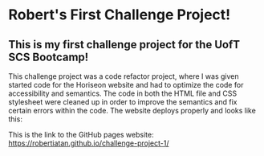 # Robert's First Challenge Project!
## **This is my first challenge project for the UofT SCS Bootcamp!**
This challenge project was a code refactor project, where I was given started code for the Horiseon website and had to optimize the code for accessibility and semantics.
The code in both the HTML file and CSS stylesheet were cleaned up in order to improve the semantics and fix certain errors within the code.
The website deploys properly and looks like this:

This is the link to the GitHub pages website: https://robertiatan.github.io/challenge-project-1/